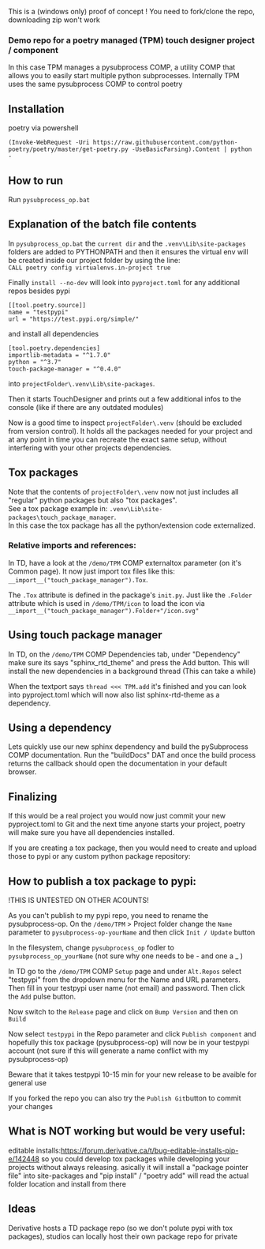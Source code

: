 This is a (windows only) proof of concept ! You need to fork/clone the repo, downloading zip won't work

### Demo repo for a poetry managed (TPM) touch designer project / component 

In this case TPM manages a pysubprocess COMP, a utility COMP that allows you to easily start multiple python subprocesses. Internally TPM uses the same pysubprocess COMP to control poetry 

## Installation
poetry via powershell 
    
    (Invoke-WebRequest -Uri https://raw.githubusercontent.com/python-poetry/poetry/master/get-poetry.py -UseBasicParsing).Content | python -

## How to run
Run `pysubprocess_op.bat`

## Explanation of the batch file contents
In `pysubprocess_op.bat` the `current dir` and the `.venv\Lib\site-packages` folders are added to PYTHONPATH and then it ensures the virtual env will be created inside our project folder by using the line:<br> `CALL poetry config virtualenvs.in-project true` 

Finally `install --no-dev` will look into `pyproject.toml` for any additional repos besides pypi

    [[tool.poetry.source]]
    name = "testpypi"
    url = "https://test.pypi.org/simple/"

and install all dependencies

    [tool.poetry.dependencies]
    importlib-metadata = "^1.7.0"
    python = "^3.7"
    touch-package-manager = "^0.4.0"

into  `projectFolder\.venv\Lib\site-packages`. 

Then it starts TouchDesigner and prints out a few additional infos to the console (like if there are any outdated modules)

Now is a good time to inspect `projectFolder\.venv` (should be excluded from version control). It holds all the packages needed for your project and at any point in time you can recreate the exact same setup, without interfering with your other projects dependencies.

## Tox packages

Note that the contents of `projectFolder\.venv` now not just includes all "regular" python packages but also "tox packages". <br>See a tox package example in: `.venv\Lib\site-packages\touch_package_manager`. <br>In this case the tox package has all the python/extension code externalized. 

### Relative imports and references:
In TD, have a look at the `/demo/TPM` COMP externaltox parameter (on it's Common page). It now just import tox files like this: `__import__("touch_package_manager").Tox`. 

The `.Tox` attribute is defined in the package's `init.py`. Just like the `.Folder` attribute which is used in `/demo/TPM/icon` to load the icon  via `__import__("touch_package_manager").Folder+"/icon.svg"`


## Using touch package manager 
In TD, on the `/demo/TPM` COMP Dependencies tab, under "Dependency" make sure its says "sphinx_rtd_theme" and press the  Add button. This will install the new dependencies in a background thread (This can take a while)

When the textport says `thread <<< TPM.add` it's finished and you can look into pyproject.toml which will now also list sphinx-rtd-theme as a dependency. 
  

## Using a dependency 
Lets quickly use our new sphinx dependency and build the pySubprocess COMP documentation. Run the "buildDocs" DAT and once the build process returns the callback should open the documentation in your default browser.


## Finalizing

If this would be a real project you would now just commit your new pyproject.toml to Git and the next time anyone starts your project, poetry will make sure you have all dependencies installed. 

If you are creating a tox package, then you would need to create and upload those to pypi or any custom python package repository:

## How to publish a tox package to pypi:

!THIS IS UNTESTED ON OTHER ACOUNTS!

As you can't publish to my pypi repo, you need to rename the pysubprocess-op. On the `/demo/TPM` > Project folder change the `Name` parameter to `pysubprocess-op-yourName` and then click `Init / Update` button

In the filesystem, change `pysubprocess_op` fodler to `pysubprocess_op_yourName` (not sure why one needs to be - and one a _ )

In TD go to the `/demo/TPM` COMP  `Setup` page and under `Alt.Repos` select "testpypi" from the dropdown menu for the Name and URL parameters. Then fill in your testpypi user name (not email) and password. Then click the `Add` pulse button. 

Now switch to the `Release` page and click on `Bump Version` and then on `Build`

Now select `testpypi` in the Repo parameter and click `Publish component` and hopefully this tox package (pysubprocess-op) will now be in your testpypi account (not sure if this will generate a name conflict with my pysubprocess-op)

Beware that it takes testpypi 10-15 min for your new release to be avaible for general use

If you forked the repo you can also try the `Publish Git`button to commit your changes 

## What is NOT working but would be very useful:
editable installs:https://forum.derivative.ca/t/bug-editable-installs-pip-e/142448
so you could develop tox packages while developing your projects without always releasing. asically it will install a "package pointer file" into site-packages and "pip install" / "poetry add" will read the actual folder location and install from there 

## Ideas

Derivative hosts a TD package repo (so we don't polute pypi with tox packages), studios can locally host their own package repo for private 


